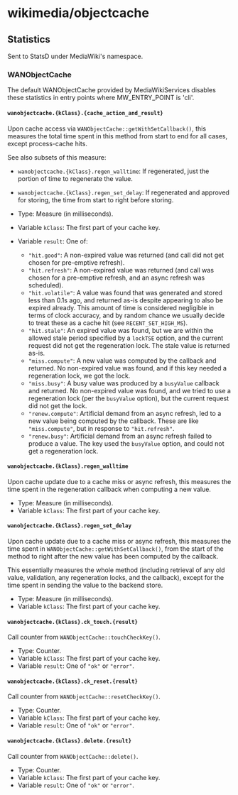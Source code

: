 # wikimedia/objectcache

## Statistics

Sent to StatsD under MediaWiki's namespace.

### WANObjectCache

The default WANObjectCache provided by MediaWikiServices disables these
statistics in entry points where MW_ENTRY_POINT is 'cli'.

#### `wanobjectcache.{kClass}.{cache_action_and_result}`

Upon cache access via `WANObjectCache::getWithSetCallback()`, this measures the total time spent
in this method from start to end for all cases, except process-cache hits.

See also subsets of this measure:

* `wanobjectcache.{kClass}.regen_walltime`: If regenerated, just the portion of time to regenerate the value.
* `wanobjectcache.{kClass}.regen_set_delay`: If regenerated and approved for storing, the time from start to right
  before storing.

* Type: Measure (in milliseconds).
* Variable `kClass`: The first part of your cache key.
* Variable `result`: One of:
  * `"hit.good"`: A non-expired value was returned (and call did not get chosen
    for pre-emptive refresh).
  * `"hit.refresh"`: A non-expired value was returned (and call was chosen for
    a pre-emptive refresh, and an async refresh was scheduled).
  * `"hit.volatile"`: A value was found that was generated and stored less than 0.1s ago,
    and returned as-is despite appearing to also be expired already. This amount of time is
    considered negligible in terms of clock accuracy, and by random chance we usually decide
    to treat these as a cache hit (see `RECENT_SET_HIGH_MS`).
  * `"hit.stale"`: An expired value was found, but we are within the allowed stale period
    specified by a `lockTSE` option, and the current request did not get the regeneration lock.
    The stale value is returned as-is.
  * `"miss.compute"`: A new value was computed by the callback and returned.
    No non-expired value was found, and if this key needed a regeneration lock, we got the lock.
  * `"miss.busy"`: A busy value was produced by a `busyValue` callback and returned.
    No non-expired value was found, and we tried to use a regeneration lock (per the `busyValue`
    option), but the current request did not get the lock.
  * `"renew.compute"`: Artificial demand from an async refresh, led to a new value being
    computed by the callback. These are like `"miss.compute"`, but in response to `"hit.refresh"`.
  * `"renew.busy"`: Artificial demand from an async refresh failed to produce a value.
    The key used the `busyValue` option, and could not get a regeneration lock.

#### `wanobjectcache.{kClass}.regen_walltime`

Upon cache update due to a cache miss or async refresh, this measures the time spent in
the regeneration callback when computing a new value.

* Type: Measure (in milliseconds).
* Variable `kClass`: The first part of your cache key.

#### `wanobjectcache.{kClass}.regen_set_delay`

Upon cache update due to a cache miss or async refresh, this measures the time spent in
`WANObjectCache::getWithSetCallback()`, from the start of the method to right after
the new value has been computed by the callback.

This essentially measures the whole method (including retrieval of any old value,
validation, any regeneration locks, and the callback), except for the time spent
in sending the value to the backend store.

* Type: Measure (in milliseconds).
* Variable `kClass`: The first part of your cache key.

#### `wanobjectcache.{kClass}.ck_touch.{result}`

Call counter from `WANObjectCache::touchCheckKey()`.

* Type: Counter.
* Variable `kClass`: The first part of your cache key.
* Variable `result`: One of `"ok"` or `"error"`.

#### `wanobjectcache.{kClass}.ck_reset.{result}`

Call counter from `WANObjectCache::resetCheckKey()`.

* Type: Counter.
* Variable `kClass`: The first part of your cache key.
* Variable `result`: One of `"ok"` or `"error"`.

#### `wanobjectcache.{kClass}.delete.{result}`

Call counter from `WANObjectCache::delete()`.

* Type: Counter.
* Variable `kClass`: The first part of your cache key.
* Variable `result`: One of `"ok"` or `"error"`.

